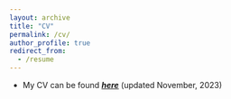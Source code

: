 ```yaml
---
layout: archive
title: "CV"
permalink: /cv/
author_profile: true
redirect_from:
  - /resume
---
```


* My CV can be found <span style ="color:blue">[_**here**_](https://drive.google.com/file/d/1TMLHavp5QnoB26q7V9pJ7PI1VcFhD8ft/view?usp=drive_link)</span> (updated November, 2023)
